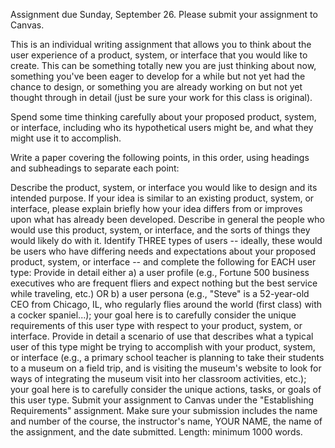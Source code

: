 Assignment due Sunday, September 26. Please submit your assignment to Canvas.

This is an individual writing assignment that allows you to think about the user experience of a product, system, or interface that you would like to create. This can be something totally new you are just thinking about now, something you've been eager to develop for a while but not yet had the chance to design, or something you are already working on but not yet thought through in detail (just be sure your work for this class is original).

Spend some time thinking carefully about your proposed product, system, or interface, including who its hypothetical users might be, and what they might use it to accomplish.

Write a paper covering the following points, in this order, using headings and subheadings to separate each point:

Describe the product, system, or interface you would like to design and its intended purpose. If your idea is similar to an existing product, system, or interface, please explain briefly how your idea differs from or improves upon what has already been developed.
Describe in general the people who would use this product, system, or interface, and the sorts of things they would likely do with it.
Identify THREE types of users -- ideally, these would be users who have differing needs and expectations about your proposed product, system, or interface -- and complete the following for EACH user type:
Provide in detail either a) a user profile (e.g., Fortune 500 business executives who are frequent fliers and expect nothing but the best service while traveling, etc.) OR b) a user persona (e.g., "Steve" is a 52-year-old CEO from Chicago, IL, who regularly flies around the world (first class) with a cocker spaniel...); your goal here is to carefully consider the unique requirements of this user type with respect to your product, system, or interface.
Provide in detail a scenario of use that describes what a typical user of this type might be trying to accomplish with your product, system, or interface (e.g., a primary school teacher is planning to take their students to a museum on a field trip, and is visiting the museum's website to look for ways of integrating the museum visit into her classroom activities, etc.); your goal here is to carefully consider the unique actions, tasks, or goals of this user type.
Submit your assignment to Canvas under the "Establishing Requirements" assignment. Make sure your submission includes the name and number of the course, the instructor's name, YOUR NAME, the name of the assignment, and the date submitted. Length: minimum 1000 words.